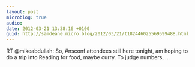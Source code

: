 ```yaml
---
layout: post
microblog: true
audio: 
date: 2012-03-21 13:38:16 +0100
guid: http://samdeane.micro.blog/2012/03/21/t182446025569599488.html
---
```

RT @mikeabdullah: So, #nsconf attendees still here tonight, am hoping to do a trip into Reading for food, maybe curry. To judge numbers, ...
